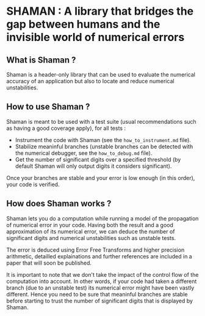 # SHAMAN : A library that bridges the gap between humans and the invisible world of numerical errors

## What is Shaman ?

Shaman is a header-only library that can be used to evaluate the numerical accuracy of an application but also to locate and reduce numerical unstabilities.

## How to use Shaman ?

Shaman is meant to be used with a test suite (usual recommendations such as having a good coverage apply), for all tests :

- Instrument the code with Shaman (see the `how_to_instrument.md` file).
- Stabilize meaninful branches (unstable branches can be detected with the numerical debugger, see the `how_to_debug.md` file).
- Get the number of significant digits over a specified threshold (by default Shaman will only output digits it considers significant).

Once your branches are stable and your error is low enough (in this order), your code is verified.

## How does Shaman works ?

Shaman lets you do a computation while running a model of the propagation of numerical error in your code.
Having both the result and a good approximation of its numerical error, we can deduce the number of significant digits and numerical unstabilities such as unstable tests.

The error is deduced using Error Free Transforms and higher precision arithmetic, detailled explainations and further references are included in a paper that will soon be published.

It is important to note that we don't take the impact of the control flow of the computation into account.
In other words, if your code had taken a different branch (due to an unstable test) its numerical error might have been vastly different.
Hence you need to be sure that meaninful branches are stable before starting to trust the number of significant digits that is displayed by Shaman.

